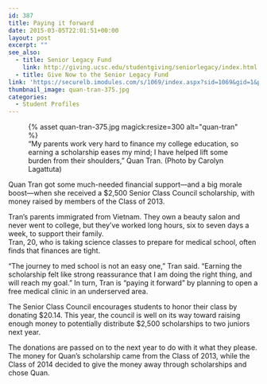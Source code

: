 ```yaml
---
id: 387
title: Paying it forward
date: 2015-03-05T22:01:51+00:00
layout: post
excerpt: ""
see_also:
  - title: Senior Legacy Fund
    link: http://giving.ucsc.edu/studentgiving/seniorlegacy/index.html
  - title: Give Now to the Senior Legacy Fund
link: 'https://securelb.imodules.com/s/1069/index.aspx?sid=1069&gid=1&pgid=761&dids=600&='
thumbnail_image: quan-tran-375.jpg
categories:
  - Student Profiles
---
```

<figure class="inline-image right">
{% asset quan-tran-375.jpg magick:resize=300 alt="quan-tran" %}<figcaption>“My parents work very hard to finance my college education, so earning a scholarship eases my mind; I have helped lift some burden from their shoulders,” Quan Tran. (Photo by Carolyn Lagattuta)</figcaption></figure>

Quan Tran got some much-needed financial support—and a big morale boost—when she received a $2,500 Senior Class Council scholarship, with money raised by members of the Class of 2013.

Tran&#8217;s parents immigrated from Vietnam. They own a beauty salon and never went to college, but they&#8217;ve worked long hours, six to seven days a week, to support their family.  
Tran, 20, who is taking science classes to prepare for medical school, often finds that finances are tight.

&#8220;The journey to med school is not an easy one,&#8221; Tran said. &#8220;Earning the scholarship felt like strong reassurance that I am doing the right thing, and will reach my goal.&#8221; In turn, Tran is &#8220;paying it forward&#8221; by planning to open a free medical clinic in an underserved area.

The Senior Class Council encourages students to honor their class by donating $20.14. This year, the council is well on its way toward raising enough money to potentially distribute $2,500 scholarships to two juniors next year.

The donations are passed on to the next year to do with it what they please. The money for Quan&#8217;s scholarship came from the Class of 2013, while the Class of 2014 decided to give the money away through scholarships and chose Quan.
